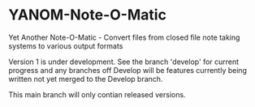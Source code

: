 # YANOM-Note-O-Matic
Yet Another Note-O-Matic - Convert files from closed file note taking systems to various output formats

Version 1 is under development. See the branch 'develop' for current progress and any branches off Develop will be features currently being written not yet merged to the Develop branch.  

This main branch will only contian released versions.
